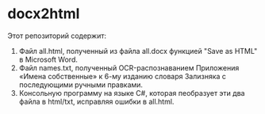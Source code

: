 # docx2html

Этот репозиторий содержит:

1. Файл all.html, полученный из файла all.docx функцией "Save as HTML" в Microsoft Word.
2. Файл names.txt, полученный OCR-распознаванием Приложения «Имена собственные» к 6-му изданию словаря Зализняка с последующими ручными правками.
3. Консольную программу на языке C#, которая пеобразует эти два файла в html/txt, исправляя ошибки в all.html.

